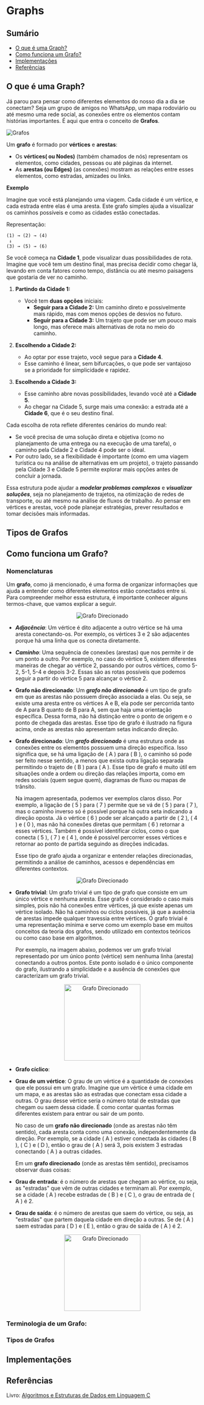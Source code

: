 # Graphs

## Sumário

- [O que é uma Graph?](#o-que-é-uma-graph)
- [Como funciona um Grafo?](#como-funciona-um-grafo)
- [Implementações](#implementações)
- [Referências](#referências)

## O que é uma Graph?

Já parou para pensar como diferentes elementos do nosso dia a dia se conectam? Seja um grupo de amigos no WhatsApp, um mapa rodoviário ou até mesmo uma rede social, as conexões entre os elementos contam histórias importantes. É aqui que entra o conceito de **Grafos**.

![Grafos](out/image_01.png)

Um **grafo** é formado por **vértices** e **arestas**:
- Os **vértices( ou Nodes)** (também chamados de nós) representam os elementos, como cidades, pessoas ou até páginas da internet.
- As **arestas (ou Edges)** (as conexões) mostram as relações entre esses elementos, como estradas, amizades ou links.

**Exemplo**

Imagine que você está planejando uma viagem. Cada cidade é um vértice, e cada estrada entre elas é uma aresta. Este grafo simples ajuda a visualizar os caminhos possíveis e como as cidades estão conectadas.

Representação:
```
(1) → (2) → (4)
 ↓
(3) → (5) → (6)
```

Se você começa na **Cidade 1**, pode visualizar duas possibilidades de rota. Imagine que você tem um destino final, mas precisa decidir como chegar lá, levando em conta fatores como tempo, distância ou até mesmo paisagens que gostaria de ver no caminho.

1. **Partindo da Cidade 1:**
   - Você tem **duas opções** iniciais:
     - **Seguir para a Cidade 2:** Um caminho direto e possivelmente mais rápido, mas com menos opções de desvios no futuro.
     - **Seguir para a Cidade 3:** Um trajeto que pode ser um pouco mais longo, mas oferece mais alternativas de rota no meio do caminho.

2. **Escolhendo a Cidade 2:**
   - Ao optar por esse trajeto, você segue para a **Cidade 4**.
   - Esse caminho é linear, sem bifurcações, o que pode ser vantajoso se a prioridade for simplicidade e rapidez.

3. **Escolhendo a Cidade 3:**
   - Esse caminho abre novas possibilidades, levando você até a **Cidade 5**.
   - Ao chegar na Cidade 5, surge mais uma conexão: a estrada até a **Cidade 6**, que é o seu destino final.

Cada escolha de rota reflete diferentes cenários do mundo real:
- Se você precisa de uma solução direta e objetiva (como no planejamento de uma entrega ou na execução de uma tarefa), o caminho pela Cidade 2 e Cidade 4 pode ser o ideal.
- Por outro lado, se a flexibilidade é importante (como em uma viagem turística ou na análise de alternativas em um projeto), o trajeto passando pela Cidade 3 e Cidade 5 permite explorar mais opções antes de concluir a jornada.

Essa estrutura pode ajudar a ***modelar problemas complexos*** e ***visualizar soluções***, seja no planejamento de trajetos, na otimização de redes de transporte, ou até mesmo na análise de fluxos de trabalho. Ao pensar em vértices e arestas, você pode planejar estratégias, prever resultados e tomar decisões mais informadas.

## Tipos de Grafos

## Como funciona um Grafo?

### Nomenclaturas

Um **grafo**, como já mencionado, é uma forma de organizar informações que ajuda a entender como diferentes elementos estão conectados entre si. Para compreender melhor essa estrutura, é importante conhecer alguns termos-chave, que vamos explicar a seguir.

<div align="center">
  <img src="out/image_02.png" alt="Grafo Direcionado">
</div>

- ***Adjacência***: Um vértice é dito adjacente a outro vértice se há uma aresta conectando-os. Por exemplo, os vértices 3 e 2 são adjacentes porque há uma linha que os conecta diretamente.

- ***Caminho***: Uma sequência de conexões (arestas) que nos permite ir de um ponto a outro. Por exemplo, no caso do vértice 5, existem diferentes maneiras de chegar ao vértice 2, passando por outros vértices, como 5-2, 5-1, 5-4 e depois 3-2. Essas são as rotas possíveis que podemos seguir a partir do vértice 5 para alcançar o vértice 2.

- **Grafo não direcionado**: Um ***grafo não direcionado*** é um tipo de grafo em que as arestas não possuem direção associada a elas. Ou seja, se existe uma aresta entre os vértices A e B, ela pode ser percorrida tanto de A para B quanto de B para A, sem que haja uma orientação específica. Dessa forma, não há distinção entre o ponto de origem e o ponto de chegada das arestas. Esse tipo de grafo é ilustrado na figura acima, onde as arestas não apresentam setas indicando direção.

- **Grafo direcionado**: Um ***grafo direcionado*** é uma estrutura onde as conexões entre os elementos possuem uma direção específica. Isso significa que, se há uma ligação de \( A \) para \( B \), o caminho só pode ser feito nesse sentido, a menos que exista outra ligação separada permitindo o trajeto de \( B \) para \( A \). Esse tipo de grafo é muito útil em situações onde a ordem ou direção das relações importa, como em redes sociais (quem segue quem), diagramas de fluxo ou mapas de trânsito.

   Na imagem apresentada, podemos ver exemplos claros disso. Por exemplo, a ligação de \( 5 \) para \( 7 \) permite que se vá de \( 5 \) para \( 7 \), mas o caminho inverso só é possível porque há outra seta indicando a direção oposta. Já o vértice \( 6 \) pode ser alcançado a partir de \( 2 \), \( 4 \) e \( 0 \), mas não há conexões diretas que permitam \( 6 \) retornar a esses vértices. Também é possível identificar ciclos, como o que conecta \( 5 \), \( 7 \) e \( 4 \), onde é possível percorrer esses vértices e retornar ao ponto de partida seguindo as direções indicadas.

   Esse tipo de grafo ajuda a organizar e entender relações direcionadas, permitindo a análise de caminhos, acessos e dependências em diferentes contextos.   

<div align="center">
  <img src="out/image_03.png" alt="Grafo Direcionado">
</div>

- **Grafo trivial**: Um grafo trivial é um tipo de grafo que consiste em um único vértice e nenhuma aresta. Esse grafo é considerado o caso mais simples, pois não há conexões entre vértices, já que existe apenas um vértice isolado. Não há caminhos ou ciclos possíveis, já que a ausência de arestas impede qualquer travessia entre vértices. O grafo trivial é uma representação mínima e serve como um exemplo base em muitos conceitos da teoria dos grafos, sendo utilizado em contextos teóricos ou como caso base em algoritmos.

   Por exemplo, na imagem abaixo, podemos ver um grafo trivial representado por um único ponto (vértice) sem nenhuma linha (aresta) conectando a outros pontos. Este ponto isolado é o único componente do grafo, ilustrando a simplicidade e a ausência de conexões que caracterizam um grafo trivial.


<div align="center">
  <img src="out/image_04.png" alt="Grafo Direcionado" height="200">
</div>

- **Grafo cíclico**: 

- **Grau de um vértice**: O grau de um vértice é a quantidade de conexões que ele possui em um grafo. Imagine que um vértice é uma cidade em um mapa, e as arestas são as estradas que conectam essa cidade a outras. O grau desse vértice seria o número total de estradas que chegam ou saem dessa cidade. É como contar quantas formas diferentes existem para entrar ou sair de um ponto.

   No caso de um **grafo não direcionado** (onde as arestas não têm sentido), cada aresta conta como uma conexão, independentemente da direção. Por exemplo, se a cidade \( A \) estiver conectada às cidades \( B \), \( C \) e \( D \), então o grau de \( A \) será 3, pois existem 3 estradas conectando \( A \) a outras cidades.

   Em um **grafo direcionado** (onde as arestas têm sentido), precisamos observar duas coisas:  
- **Grau de entrada**: é o número de arestas que chegam ao vértice, ou seja, as "estradas" que vêm de outras cidades e terminam ali. Por exemplo, se a cidade \( A \) recebe estradas de \( B \) e \( C \), o grau de entrada de \( A \) é 2.  
- **Grau de saída**: é o número de arestas que saem do vértice, ou seja, as "estradas" que partem daquela cidade em direção a outras. Se de \( A \) saem estradas para \( D \) e \( E \), então o grau de saída de \( A \) é 2.



<div align="center">
  <img src="out/image_05.png" alt="Grafo Direcionado" height="200">
</div>

### Terminologia de um Grafo:

### **Tipos de Grafos**

## Implementações

## Referências

Livro: <a href="https://www.grupogen.com.br/livro-algoritmos-e-estruturas-de-dados-em-linguagem-c-andre-backes-editora-ltc-9788521638308">Algoritmos e Estruturas de Dados em Linguagem C</a>